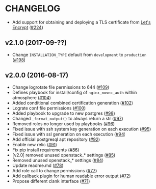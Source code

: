 # CHANGELOG

- Add support for obtaining and deploying a TLS certificate from [Let's Encrypt](https://letsencrypt.org)
  ([#224](https://github.com/cyverse/clank/pull/224))

## v2.1.0 (2017-09-??)

- Change `INSTALLATION_TYPE` default from `development` to `production`
  ([#198](https://github.com/CyVerse/clank/pull/197))

## v2.0.0 (2016-08-17)
- Change logrotate file permissions to 644
  ([#109](https://github.com/CyVerse/clank/pull/109))
- Defines playbook for install/config of `nginx_novnc_auth` within atmosphere
  ([#104](https://github.com/CyVerse/clank/pull/104))
- Added conditional combined certification generation
  ([#102](https://github.com/CyVerse/clank/pull/102))
- Lograte conf file permissions
  ([#100](https://github.com/CyVerse/clank/pull/100))
- Added playbook to upgrade to new postgres
  ([#98](https://github.com/CyVerse/clank/pull/98))
- Changed `_format_output()` to always return a str
  ([#97](https://github.com/CyVerse/clank/pull/97))
- Removed roles no longer used by playbooks
  ([#96](https://github.com/CyVerse/clank/pull/96))
- Fixed issue with ssh system key generation on each execution
  ([#95](https://github.com/CyVerse/clank/pull/95))
- Fixed issue with ssl generation on each execution
  ([#94](https://github.com/CyVerse/clank/pull/94))
- Add official postgresql apt repository
  ([#92](https://github.com/CyVerse/clank/pull/92))
- Enable new relic
  ([#91](https://github.com/CyVerse/clank/pull/91))
- Fix pip install requirements
  ([#86](https://github.com/CyVerse/clank/pull/86))
- [v2.0] removed unused openstack_* settings
  ([#85](https://github.com/CyVerse/clank/pull/85))
- Removed unused openstack_* settings
  ([#84](https://github.com/CyVerse/clank/pull/84))
- Update readme.md
  ([#78](https://github.com/CyVerse/clank/pull/78))
- Add role call to change permissions
  ([#77](https://github.com/CyVerse/clank/pull/77))
- Add callback plugin for human readable error output
  ([#72](https://github.com/CyVerse/clank/pull/72))
- Propose different clank interface
  ([#71](https://github.com/CyVerse/clank/pull/71))
